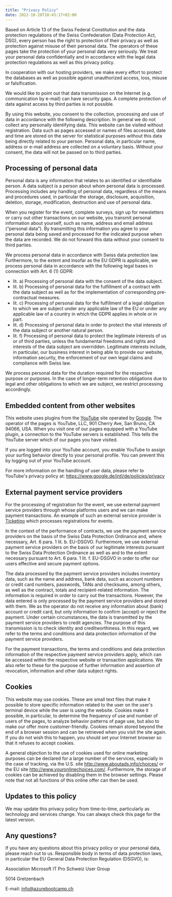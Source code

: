 ```yaml
---
title: "Privacy Policy"
date: 2022-10-28T10:43:17+02:00
---
```



Based on Article 13 of the Swiss Federal Constitution and the data protection regulations of the Swiss Confederation (Data Protection Act, DSG), every person has the right to protection of their privacy as well as protection against misuse of their personal data. The operators of these pages take the protection of your personal data very seriously. We treat your personal data confidentially and in accordance with the legal data protection regulations as well as this privacy policy.

In cooperation with our hosting providers, we make every effort to protect the databases as well as possible against unauthorized access, loss, misuse or falsification.

We would like to point out that data transmission on the Internet (e.g. communication by e-mail) can have security gaps. A complete protection of data against access by third parties is not possible.

By using this website, you consent to the collection, processing and use of data in accordance with the following description. In general we do not collect any personally identifying data. This website can be visited without registration. Data such as pages accessed or names of files accessed, date and time are stored on the server for statistical purposes without this data being directly related to your person. Personal data, in particular name, address or e-mail address are collected on a voluntary basis. Without your consent, the data will not be passed on to third parties.

## Processing of personal data
Personal data is any information that relates to an identified or identifiable person. A data subject is a person about whom personal data is processed. Processing includes any handling of personal data, regardless of the means and procedures used, in particular the storage, disclosure, acquisition, deletion, storage, modification, destruction and use of personal data.

When you register for the event, complete surveys, sign up for newsletters or carry out other transactions on our website, you transmit personal information about yourself, such as name, address and email address (“personal data”). By transmitting this information you agree to your personal data being saved and processed for the indicated purpose when the data are recorded. We do not forward this data without your consent to third parties.

We process personal data in accordance with Swiss data protection law. Furthermore, to the extent and insofar as the EU GDPR is applicable, we process personal data in accordance with the following legal bases in connection with Art. 6 (1) GDPR:

* lit. a) Processing of personal data with the consent of the data subject.
* lit. b) Processing of personal data for the fulfillment of a contract with the data subject as well as for the implementation of corresponding pre-contractual measures.
* lit. c) Processing of personal data for the fulfillment of a legal obligation to which we are subject under any applicable law of the EU or under any applicable law of a country in which the GDPR applies in whole or in part.
* lit. d) Processing of personal data in order to protect the vital interests of the data subject or another natural person.
* lit. f) Processing of personal data to protect the legitimate interests of us or of third parties, unless the fundamental freedoms and rights and interests of the data subject are overridden. Legitimate interests include, in particular, our business interest in being able to provide our website, information security, the enforcement of our own legal claims and compliance with Swiss law.

We process personal data for the duration required for the respective purpose or purposes. In the case of longer-term retention obligations due to legal and other obligations to which we are subject, we restrict processing accordingly.

## Embedded content from other websites
This website uses plugins from the [YouTube](https://youtube.com) site operated by [Google](https://google.com). The operator of the pages is YouTube, LLC, 901 Cherry Ave, San Bruno, CA 94066, USA. When you visit one of our pages equipped with a YouTube plugin, a connection to the YouTube servers is established. This tells the YouTube server which of our pages you have visited.

If you are logged into your YouTube account, you enable YouTube to assign your surfing behavior directly to your personal profile. You can prevent this by logging out of your YouTube account.

For more information on the handling of user data, please refer to YouTube's privacy policy at: https://www.google.de/intl/de/policies/privacy

## External payment service providers
For the processing of registration for the event, we use external payment service providers through whose platforms users and we can make payment transactions. An example of such an external service provider is [Ticketino](https://www.ticketino.com/de/DataProtection) which processes registrations for events.

In the context of the performance of contracts, we use the payment service providers on the basis of the Swiss Data Protection Ordinance and, where necessary, Art. 6 para. 1 lit. b. EU-DSGVO. Furthermore, we use external payment service providers on the basis of our legitimate interests pursuant to the Swiss Data Protection Ordinance as well as and to the extent necessary pursuant to Art. 6 para. 1 lit. f. EU-DSGVO in order to offer our users effective and secure payment options.

The data processed by the payment service providers includes inventory data, such as the name and address, bank data, such as account numbers or credit card numbers, passwords, TANs and checksums, among others, as well as the contract, totals and recipient-related information. The information is required in order to carry out the transactions. However, the data entered is only processed by the payment service providers and stored with them. We as the operator do not receive any information about (bank) account or credit card, but only information to confirm (accept) or reject the payment. Under certain circumstances, the data is transmitted by the payment service providers to credit agencies. The purpose of this transmission is to check identity and creditworthiness. In this regard, we refer to the terms and conditions and data protection information of the payment service providers.

For the payment transactions, the terms and conditions and data protection information of the respective payment service providers apply, which can be accessed within the respective website or transaction applications. We also refer to these for the purpose of further information and assertion of revocation, information and other data subject rights.

## Cookies
This website may use cookies. These are small text files that make it possible to store specific information related to the user on the user's terminal device while the user is using the website. Cookies make it possible, in particular, to determine the frequency of use and number of users of the pages, to analyze behavior patterns of page use, but also to make our offer more customer-friendly. Cookies remain stored beyond the end of a browser session and can be retrieved when you visit the site again. If you do not wish this to happen, you should set your Internet browser so that it refuses to accept cookies.

A general objection to the use of cookies used for online marketing purposes can be declared for a large number of the services, especially in the case of tracking, via the U.S. site http://www.aboutads.info/choices/ or the EU site http://www.youronlinechoices.com/. Furthermore, the storage of cookies can be achieved by disabling them in the browser settings. Please note that not all functions of this online offer can then be used.

## Updates to this policy

We may update this privacy policy from time-to-time, particularly as technology and services change. You can always check this page for the latest version.

## Any questions?

If you have any questions about this privacy policy or your personal data, please reach out to us. Responsible body in terms of data protection laws, in particular the EU General Data Protection Regulation (DSGVO), is:

Association Microsoft IT Pro Schweiz User Group

5014 Gretzenbach 

E-mail: info@azurebootcamp.ch
